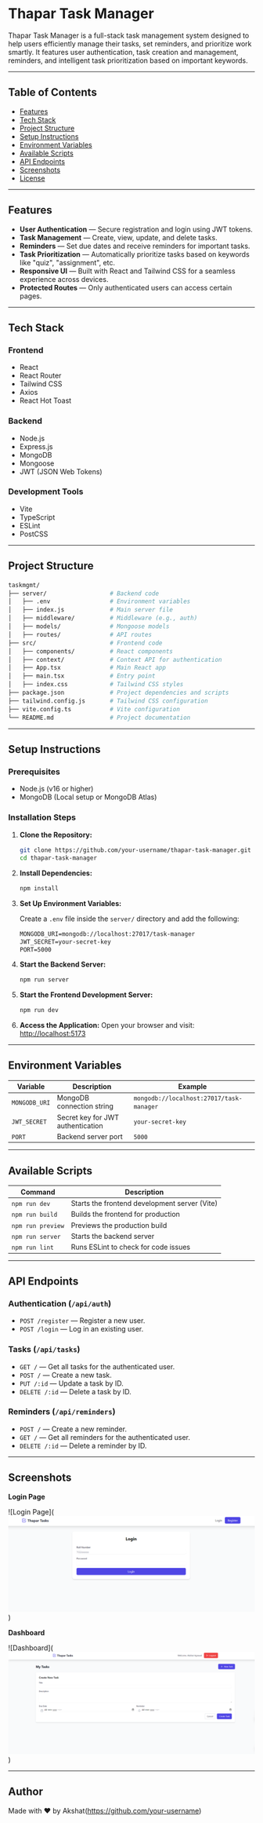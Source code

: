 # Thapar Task Manager

Thapar Task Manager is a full-stack task management system designed to help users efficiently manage their tasks, set reminders, and prioritize work smartly. It features user authentication, task creation and management, reminders, and intelligent task prioritization based on important keywords.

---

## Table of Contents

- [Features](#features)
- [Tech Stack](#tech-stack)
- [Project Structure](#project-structure)
- [Setup Instructions](#setup-instructions)
- [Environment Variables](#environment-variables)
- [Available Scripts](#available-scripts)
- [API Endpoints](#api-endpoints)
- [Screenshots](#screenshots)
- [License](#license)

---

## Features

- **User Authentication** — Secure registration and login using JWT tokens.
- **Task Management** — Create, view, update, and delete tasks.
- **Reminders** — Set due dates and receive reminders for important tasks.
- **Task Prioritization** — Automatically prioritize tasks based on keywords like "quiz", "assignment", etc.
- **Responsive UI** — Built with React and Tailwind CSS for a seamless experience across devices.
- **Protected Routes** — Only authenticated users can access certain pages.

---

## Tech Stack

### Frontend
- React
- React Router
- Tailwind CSS
- Axios
- React Hot Toast

### Backend
- Node.js
- Express.js
- MongoDB
- Mongoose
- JWT (JSON Web Tokens)

### Development Tools
- Vite
- TypeScript
- ESLint
- PostCSS

---

## Project Structure

```bash
taskmgmt/
├── server/                  # Backend code
│   ├── .env                 # Environment variables
│   ├── index.js             # Main server file
│   ├── middleware/          # Middleware (e.g., auth)
│   ├── models/              # Mongoose models
│   ├── routes/              # API routes
├── src/                     # Frontend code
│   ├── components/          # React components
│   ├── context/             # Context API for authentication
│   ├── App.tsx              # Main React app
│   ├── main.tsx             # Entry point
│   ├── index.css            # Tailwind CSS styles
├── package.json             # Project dependencies and scripts
├── tailwind.config.js       # Tailwind CSS configuration
├── vite.config.ts           # Vite configuration
└── README.md                # Project documentation
```

---

## Setup Instructions

### Prerequisites

- Node.js (v16 or higher)
- MongoDB (Local setup or MongoDB Atlas)

### Installation Steps

1. **Clone the Repository:**
   ```bash
   git clone https://github.com/your-username/thapar-task-manager.git
   cd thapar-task-manager
   ```

2. **Install Dependencies:**
   ```bash
   npm install
   ```

3. **Set Up Environment Variables:**

   Create a `.env` file inside the `server/` directory and add the following:
   ```env
   MONGODB_URI=mongodb://localhost:27017/task-manager
   JWT_SECRET=your-secret-key
   PORT=5000
   ```

4. **Start the Backend Server:**
   ```bash
   npm run server
   ```

5. **Start the Frontend Development Server:**
   ```bash
   npm run dev
   ```

6. **Access the Application:**
   Open your browser and visit: [http://localhost:5173](http://localhost:5173)

---

## Environment Variables

| Variable       | Description                         | Example                                  |
|----------------|-------------------------------------|------------------------------------------|
| `MONGODB_URI`  | MongoDB connection string           | `mongodb://localhost:27017/task-manager` |
| `JWT_SECRET`   | Secret key for JWT authentication   | `your-secret-key`                        |
| `PORT`         | Backend server port                 | `5000`                                   |

---

## Available Scripts

| Command             | Description                                 |
|---------------------|---------------------------------------------|
| `npm run dev`        | Starts the frontend development server (Vite) |
| `npm run build`      | Builds the frontend for production         |
| `npm run preview`    | Previews the production build              |
| `npm run server`     | Starts the backend server                  |
| `npm run lint`       | Runs ESLint to check for code issues       |

---

## API Endpoints

### Authentication (`/api/auth`)
- `POST /register` — Register a new user.
- `POST /login` — Log in an existing user.

### Tasks (`/api/tasks`)
- `GET /` — Get all tasks for the authenticated user.
- `POST /` — Create a new task.
- `PUT /:id` — Update a task by ID.
- `DELETE /:id` — Delete a task by ID.

### Reminders (`/api/reminders`)
- `POST /` — Create a new reminder.
- `GET /` — Get all reminders for the authenticated user.
- `DELETE /:id` — Delete a reminder by ID.

---

## Screenshots

**Login Page**

![Login Page](![alt text](image-1.png))

**Dashboard**

![Dashboard](![alt text](image.png))

---

 

## Author

Made with ❤️ by Akshat(https://github.com/your-username)

